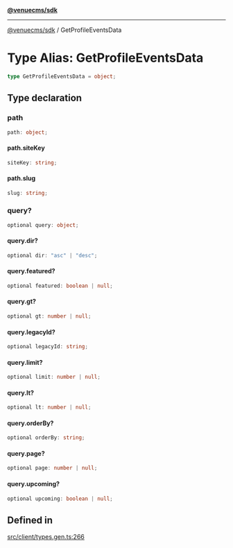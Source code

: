 [**@venuecms/sdk**](../Index.md)

***

[@venuecms/sdk](../Index.md) / GetProfileEventsData

# Type Alias: GetProfileEventsData

```ts
type GetProfileEventsData = object;
```

## Type declaration

### path

```ts
path: object;
```

#### path.siteKey

```ts
siteKey: string;
```

#### path.slug

```ts
slug: string;
```

### query?

```ts
optional query: object;
```

#### query.dir?

```ts
optional dir: "asc" | "desc";
```

#### query.featured?

```ts
optional featured: boolean | null;
```

#### query.gt?

```ts
optional gt: number | null;
```

#### query.legacyId?

```ts
optional legacyId: string;
```

#### query.limit?

```ts
optional limit: number | null;
```

#### query.lt?

```ts
optional lt: number | null;
```

#### query.orderBy?

```ts
optional orderBy: string;
```

#### query.page?

```ts
optional page: number | null;
```

#### query.upcoming?

```ts
optional upcoming: boolean | null;
```

## Defined in

[src/client/types.gen.ts:266](https://github.com/venuecms/sdk/blob/7553f2f1dfb552861476dc6bc82e87fac13c2999/src/client/types.gen.ts#L266)

